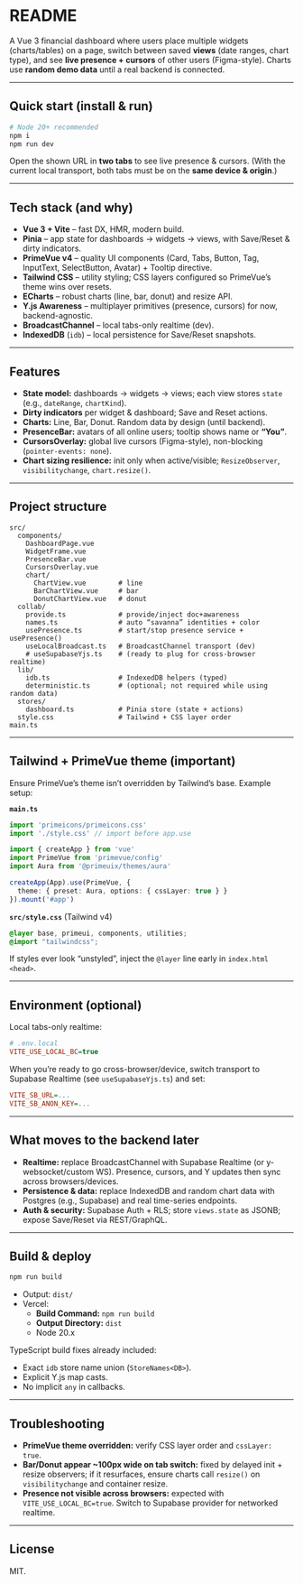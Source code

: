 
# README

A Vue 3 financial dashboard where users place multiple widgets (charts/tables) on a page, switch between saved **views** (date ranges, chart type), and see **live presence + cursors** of other users (Figma-style). Charts use **random demo data** until a real backend is connected.

---

## Quick start (install & run)

```bash
# Node 20+ recommended
npm i
npm run dev
```

Open the shown URL in **two tabs** to see live presence & cursors.
(With the current local transport, both tabs must be on the **same device & origin**.)

---

## Tech stack (and why)

- **Vue 3 + Vite** – fast DX, HMR, modern build.
- **Pinia** – app state for dashboards → widgets → views, with Save/Reset & dirty indicators.
- **PrimeVue v4** – quality UI components (Card, Tabs, Button, Tag, InputText, SelectButton, Avatar) + Tooltip directive.
- **Tailwind CSS** – utility styling; CSS layers configured so PrimeVue’s theme wins over resets.
- **ECharts** – robust charts (line, bar, donut) and resize API.
- **Y.js Awareness** – multiplayer primitives (presence, cursors) for now, backend-agnostic.
- **BroadcastChannel** – local tabs-only realtime (dev).
- **IndexedDB** (`idb`) – local persistence for Save/Reset snapshots.

---

## Features

- **State model:** dashboards → widgets → views; each view stores `state` (e.g., `dateRange`, `chartKind`).
- **Dirty indicators** per widget & dashboard; Save and Reset actions.
- **Charts:** Line, Bar, Donut. Random data by design (until backend).
- **PresenceBar:** avatars of all online users; tooltip shows name or **“You”**.
- **CursorsOverlay:** global live cursors (Figma-style), non-blocking (`pointer-events: none`).
- **Chart sizing resilience:** init only when active/visible; `ResizeObserver`, `visibilitychange`, `chart.resize()`.

---

## Project structure

```
src/
  components/
    DashboardPage.vue
    WidgetFrame.vue
    PresenceBar.vue
    CursorsOverlay.vue
    chart/
      ChartView.vue        # line
      BarChartView.vue     # bar
      DonutChartView.vue   # donut
  collab/
    provide.ts             # provide/inject doc+awareness
    names.ts               # auto “savanna” identities + color
    usePresence.ts         # start/stop presence service + usePresence()
    useLocalBroadcast.ts   # BroadcastChannel transport (dev)
    # useSupabaseYjs.ts    # (ready to plug for cross-browser realtime)
  lib/
    idb.ts                 # IndexedDB helpers (typed)
    deterministic.ts       # (optional; not required while using random data)
  stores/
    dashboard.ts           # Pinia store (state + actions)
  style.css                # Tailwind + CSS layer order
main.ts
```

---

## Tailwind + PrimeVue theme (important)

Ensure PrimeVue’s theme isn’t overridden by Tailwind’s base. Example setup:

**`main.ts`**

```ts
import 'primeicons/primeicons.css'
import './style.css' // import before app.use

import { createApp } from 'vue'
import PrimeVue from 'primevue/config'
import Aura from '@primeuix/themes/aura'

createApp(App).use(PrimeVue, {
  theme: { preset: Aura, options: { cssLayer: true } }
}).mount('#app')
```

**`src/style.css`** (Tailwind v4)

```css
@layer base, primeui, components, utilities;
@import "tailwindcss";
```

If styles ever look “unstyled”, inject the `@layer` line early in `index.html` `<head>`.

---

## Environment (optional)

Local tabs-only realtime:

```ini
# .env.local
VITE_USE_LOCAL_BC=true
```

When you’re ready to go cross-browser/device, switch transport to Supabase Realtime (see `useSupabaseYjs.ts`) and set:

```ini
VITE_SB_URL=...
VITE_SB_ANON_KEY=...
```

---

## What moves to the backend later

- **Realtime:** replace BroadcastChannel with Supabase Realtime (or y-websocket/custom WS). Presence, cursors, and Y updates then sync across browsers/devices.
- **Persistence & data:** replace IndexedDB and random chart data with Postgres (e.g., Supabase) and real time-series endpoints.
- **Auth & security:** Supabase Auth + RLS; store `views.state` as JSONB; expose Save/Reset via REST/GraphQL.

---

## Build & deploy

```bash
npm run build
```

- Output: `dist/`
- Vercel:
  - **Build Command:** `npm run build`
  - **Output Directory:** `dist`
  - Node 20.x

TypeScript build fixes already included:

- Exact `idb` store name union (`StoreNames<DB>`).
- Explicit Y.js map casts.
- No implicit `any` in callbacks.

---

## Troubleshooting

- **PrimeVue theme overridden:** verify CSS layer order and `cssLayer: true`.
- **Bar/Donut appear ~100px wide on tab switch:** fixed by delayed init + resize observers; if it resurfaces, ensure charts call `resize()` on `visibilitychange` and container resize.
- **Presence not visible across browsers:** expected with `VITE_USE_LOCAL_BC=true`. Switch to Supabase provider for networked realtime.

---

## License

MIT.
